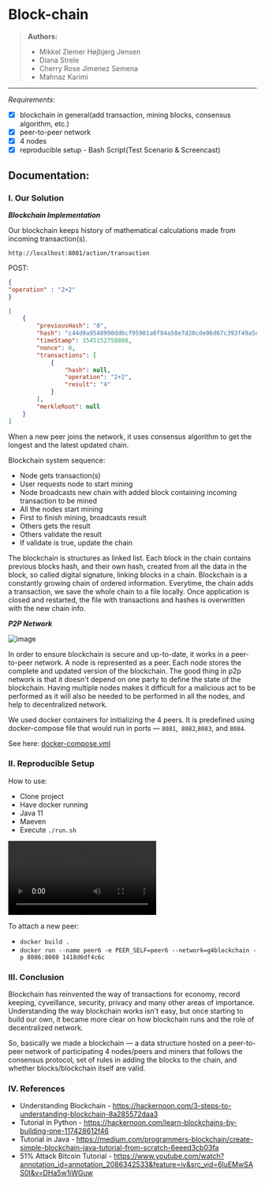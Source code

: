 # Block-chain

> **Authors:**
> - Mikkel Ziemer Højbjerg Jensen
> - Diana Strele
> - Cherry Rose Jimenez Semena
> - Mahnaz Karimi

---

_Requirements_:
- [x] blockchain in general(add transaction, mining blocks, consensus algorithm, etc.)
- [x] peer-to-peer network
- [x] 4 nodes
- [x] reproducible setup - Bash Script(Test Scenario & Screencast)

## Documentation:

### I. Our Solution

_**Blockchain Implementation**_

Our blockchain keeps history of mathematical calculations made from incoming transaction(s). 

```
http://localhost:8081/action/transaction
```

POST:
```json
{
"operation" : "2+2"
}
```

```json
[
    {
        "previousHash": "0",
        "hash": "c44d9a9548990dd6cf95901a0f94a58e7d20cde06d67c393f49a5d90fc5c2b55",
        "timeStamp": 1545152758880,
        "nonce": 0,
        "transactions": [
            {
                "hash": null,
                "operation": "2+2",
                "result": "4"
            }
        ],
        "merkleRoot": null
    }
]
```

When a new peer joins the network, it uses consensus algorithm to get the longest and the latest updated chain.

Blockchain system sequence:
* Node gets transaction(s)
* User requests node to start mining
* Node broadcasts new chain with added block containing incoming transaction to be mined
* All the nodes start mining
* First to finish mining, broadcasts result
* Others gets the result
* Others validate the result
* If validate is true, update the chain

The blockchain  is structures as linked list. Each block in the chain contains previous blocks hash, and their own hash, created from all the data in the block, so called digital signature, linking blocks in a chain. Blockchain is a constantly growing chain of ordered information. Everytime, the chain adds a transaction, we save the whole chain to a file locally. Once application is closed and restarted, the file with transactions and hashes is overwritten with the new chain info.



_**P2P Network**_

![image](https://user-images.githubusercontent.com/16150075/50159949-509a6d00-02d8-11e9-9913-dc95358c8e72.png)

In order to ensure blockchain is secure and  up-to-date, it works in a peer-to-peer network. A node is represented as a peer. Each node stores the complete and updated version of the blockchain. The good thing in p2p network is that it doesn't depend on one party to define the state of the blockchain. Having multiple nodes makes it difficult for a malicious act to be performed as it will also be needed to be performed in all the nodes, and help to decentralized network.

We used docker containers for initializing the 4 peers. It is predefined using docker-compose file that would run in ports — `8081`,` 8082`,`8083`, and `8084`.

See here: [docker-compose.yml](https://github.com/BlockChainG4/block-chain/blob/master/docker-compose.yml)

### II. Reproducible Setup

How to use:

* Clone project
* Have docker running
* Java 11
* Maeven
* Execute `./run.sh`

![Watch screencast](https://github.com/BlockChainG4/block-chain/blob/e3a29f2187d85e232a47c127fdf474ab2593f243/ScreenCast.mov)

To attach a new peer:

* `docker build .`
* `docker run --name peer6 -e PEER_SELF=peer6 --network=g4blockchain -p 8086:8080 1418d6df4c6c`


### III. Conclusion

Blockchain has reinvented the way of transactions for economy, record keeping, cyveillance, security, privacy and many other areas of importance. Understanding the way blockchain works isn't easy, but once starting to build our own, it became more clear on how blockchain runs and the role of decentralized network. 

So, basically we made a blockchain — a data structure hosted on a peer-to-peer network of participating 4 nodes/peers and miners that follows the consensus protocol, set of rules in adding the blocks to the chain, and whether blocks/blockchain itself are valid.

### IV. References

* Understanding Blockchain - https://hackernoon.com/3-steps-to-understanding-blockchain-8a285572daa3
* Tutorial in Python - https://hackernoon.com/learn-blockchains-by-building-one-117428612f46
* Tutorial in Java - https://medium.com/programmers-blockchain/create-simple-blockchain-java-tutorial-from-scratch-6eeed3cb03fa
* 51% Attack Bitcoin Tutorial - https://www.youtube.com/watch?annotation_id=annotation_2086342533&feature=iv&src_vid=6luEMwSAS0I&v=DHa5w1jWGuw
